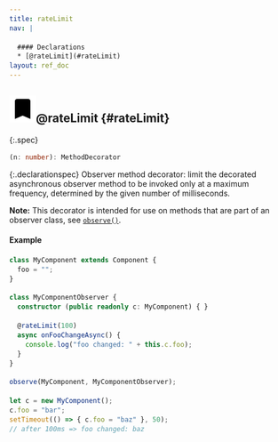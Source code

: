 ```yaml
---
title: rateLimit
nav: |

  #### Declarations
  * [@rateLimit](#rateLimit)
layout: ref_doc
---
```


## ![](/assets/icons/spec-decorator.svg)@rateLimit {#rateLimit}
{:.spec}

```typescript
(n: number): MethodDecorator
```
{:.declarationspec}
Observer method decorator: limit the decorated asynchronous observer method to be invoked only at a maximum frequency, determined by the given number of milliseconds.

**Note:** This decorator is intended for use on methods that are part of an observer class, see [`observe()`](./observe).

#### Example
```typescript
class MyComponent extends Component {
  foo = "";
}

class MyComponentObserver {
  constructor (public readonly c: MyComponent) { }

  @rateLimit(100)
  async onFooChangeAsync() {
    console.log("foo changed: " + this.c.foo);
  }
}

observe(MyComponent, MyComponentObserver);

let c = new MyComponent();
c.foo = "bar";
setTimeout(() => { c.foo = "baz" }, 50);
// after 100ms => foo changed: baz
```


